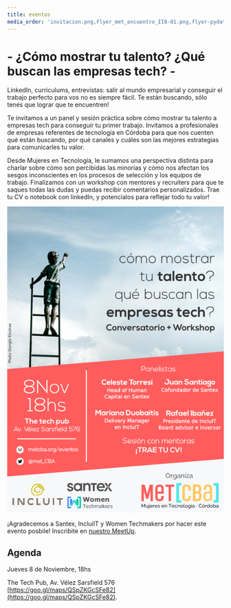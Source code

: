 ```yaml
---
title: eventos
media_order: 'invitacion.png,Flyer_met_encuentro_II8-01.png,flyer-pydata-01.png'
---
```


# - ¿Cómo mostrar tu talento? ¿Qué buscan las empresas tech? -

LinkedIn, curriculums, entrevistas: salir al mundo empresarial y conseguir el trabajo perfecto para vos no es siempre fácil. Te están buscando, sólo tenés que lograr que te encuentren!

Te invitamos a un panel y sesión práctica sobre cómo mostrar tu talento a empresas tech para conseguir tu primer trabajo. Invitamos a profesionales de empresas referentes de tecnología en Córdoba para que nos cuenten qué están buscando, por qué canales y cuáles son las mejores estrategias para comunicarles tu valor.

Desde Mujeres en Tecnología, le sumamos una perspectiva distinta para charlar sobre cómo son percibidas las minorías y cómo nos afectan los sesgos inconscientes en los procesos de selección y los equipos de trabajo.
Finalizamos con un workshop con mentores y recruiters para que te saques todas las dudas y puedas recibir comentarios personalizados. Trae tu CV o notebook con linkedIn, y potencialos para reflejar todo tu valor!

[![](encuentro_cvs_big_lq.png)](http://meetu.ps/e/FZjfK/tvrc3/f)

<div class="col-md-12 lp-main-message">
¡Agradecemos a Santex, IncluiIT y Women Techmakers por hacer este evento posbile! Inscribite en <a href="http://meetu.ps/e/FZjfK/tvrc3/f">nuestro MeetUp</a>.
</div>

## Agenda

<div>
<i class="far fa-clock"></i><p>Jueves 8 de Noviembre, 18hs</p>
</div>

The Tech Pub, Av. Vélez Sarsfield 576 [https://goo.gl/maps/QSpZKGcSFe82](https://goo.gl/maps/QSpZKGcSFe82).
